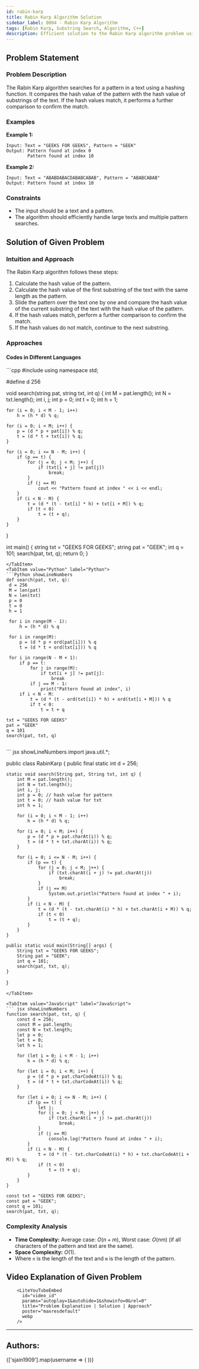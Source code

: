 ```yaml
---
id: rabin-karp
title: Rabin Karp Algorithm Solution
sidebar_label: 0004 - Rabin Karp Algorithm
tags: [Rabin Karp, Substring Search, Algorithm, C++]
description: Efficient solution to the Rabin Karp algorithm problem using C++.
---
```


## Problem Statement 

### Problem Description

The Rabin Karp algorithm searches for a pattern in a text using a hashing function. It compares the hash value of the pattern with the hash value of substrings of the text. If the hash values match, it performs a further comparison to confirm the match.

### Examples

**Example 1:**

```plaintext
Input: Text = "GEEKS FOR GEEKS", Pattern = "GEEK"
Output: Pattern found at index 0
        Pattern found at index 10
```

**Example 2:**

```plaintext
Input: Text = "ABABDABACDABABCABAB", Pattern = "ABABCABAB"
Output: Pattern found at index 10
```

### Constraints
- The input should be a text and a pattern.
- The algorithm should efficiently handle large texts and multiple pattern searches.

## Solution of Given Problem

### Intuition and Approach

The Rabin Karp algorithm follows these steps:

1. Calculate the hash value of the pattern.
2. Calculate the hash value of the first substring of the text with the same length as the pattern.
3. Slide the pattern over the text one by one and compare the hash value of the current substring of the text with the hash value of the pattern.
4. If the hash values match, perform a further comparison to confirm the match.
5. If the hash values do not match, continue to the next substring.

### Approaches

#### Codes in Different Languages

<Tabs>
  
  <TabItem value="cpp" label="C++" default>
  <SolutionAuthor name="@sjain1909"/>
   ```cpp
#include <bits/stdc++.h>
using namespace std;

#define d 256 

void search(string pat, string txt, int q) {
    int M = pat.length();
    int N = txt.length();
    int i, j;
    int p = 0; 
    int t = 0; 
    int h = 1;

    for (i = 0; i < M - 1; i++)
        h = (h * d) % q;

    for (i = 0; i < M; i++) {
        p = (d * p + pat[i]) % q;
        t = (d * t + txt[i]) % q;
    }

    for (i = 0; i <= N - M; i++) {
        if (p == t) {
            for (j = 0; j < M; j++) {
                if (txt[i + j] != pat[j])
                    break;
            }
            if (j == M)
                cout << "Pattern found at index " << i << endl;
        }
        if (i < N - M) {
            t = (d * (t - txt[i] * h) + txt[i + M]) % q;
            if (t < 0)
                t = (t + q);
        }
    }
}

int main() {
    string txt = "GEEKS FOR GEEKS";
    string pat = "GEEK";
    int q = 101; 
    search(pat, txt, q);
    return 0;
}
   ```
  </TabItem>  
  <TabItem value="Python" label="Python">
```Python showLineNumbers
def search(pat, txt, q):
    d = 256
    M = len(pat)
    N = len(txt)
    p = 0 
    t = 0 
    h = 1

    for i in range(M - 1):
        h = (h * d) % q

    for i in range(M):
        p = (d * p + ord(pat[i])) % q
        t = (d * t + ord(txt[i])) % q

    for i in range(N - M + 1):
        if p == t:
            for j in range(M):
                if txt[i + j] != pat[j]:
                    break
            if j == M - 1:
                print("Pattern found at index", i)
        if i < N - M:
            t = (d * (t - ord(txt[i]) * h) + ord(txt[i + M])) % q
            if t < 0:
                t = t + q

txt = "GEEKS FOR GEEKS"
pat = "GEEK"
q = 101
search(pat, txt, q)


```
</TabItem>
 <TabItem value="Java" label="Java">
``` jsx showLineNumbers
import java.util.*;

public class RabinKarp {
    public final static int d = 256;

    static void search(String pat, String txt, int q) {
        int M = pat.length();
        int N = txt.length();
        int i, j;
        int p = 0; // hash value for pattern
        int t = 0; // hash value for txt
        int h = 1;

        for (i = 0; i < M - 1; i++)
            h = (h * d) % q;

        for (i = 0; i < M; i++) {
            p = (d * p + pat.charAt(i)) % q;
            t = (d * t + txt.charAt(i)) % q;
        }

        for (i = 0; i <= N - M; i++) {
            if (p == t) {
                for (j = 0; j < M; j++) {
                    if (txt.charAt(i + j) != pat.charAt(j))
                        break;
                }
                if (j == M)
                    System.out.println("Pattern found at index " + i);
            }
            if (i < N - M) {
                t = (d * (t - txt.charAt(i) * h) + txt.charAt(i + M)) % q;
                if (t < 0)
                    t = (t + q);
            }
        }
    }

    public static void main(String[] args) {
        String txt = "GEEKS FOR GEEKS";
        String pat = "GEEK";
        int q = 101;
        search(pat, txt, q);
    }
}

```
</TabItem>

<TabItem value="JavaScript" label="JavaScript">
``` jsx showLineNumbers
function search(pat, txt, q) {
    const d = 256;
    const M = pat.length;
    const N = txt.length;
    let p = 0;
    let t = 0;
    let h = 1;

    for (let i = 0; i < M - 1; i++)
        h = (h * d) % q;

    for (let i = 0; i < M; i++) {
        p = (d * p + pat.charCodeAt(i)) % q;
        t = (d * t + txt.charCodeAt(i)) % q;
    }

    for (let i = 0; i <= N - M; i++) {
        if (p == t) {
            let j;
            for (j = 0; j < M; j++) {
                if (txt.charAt(i + j) != pat.charAt(j))
                    break;
            }
            if (j == M)
                console.log("Pattern found at index " + i);
        }
        if (i < N - M) {
            t = (d * (t - txt.charCodeAt(i) * h) + txt.charCodeAt(i + M)) % q;
            if (t < 0)
                t = (t + q);
        }
    }
}

const txt = "GEEKS FOR GEEKS";
const pat = "GEEK";
const q = 101;
search(pat, txt, q);

```
</TabItem>


</Tabs>

### Complexity Analysis

- **Time Complexity:** Average case: $O(n + m)$, Worst case: $O(nm)$ (if all characters of the pattern and text are the same).
- **Space Complexity:** $O(1)$.
- Where `n` is the length of the text and `m` is the length of the pattern.

## Video Explanation of Given Problem

        <LiteYouTubeEmbed
          id="video_id"
          params="autoplay=1&autohide=1&showinfo=0&rel=0"
          title="Problem Explanation | Solution | Approach"
          poster="maxresdefault"
          webp 
        />

---

<h2>Authors:</h2>

<div style={{display: 'flex', flexWrap: 'wrap', justifyContent: 'space-between', gap: '10px'}}>
{['sjain1909'].map(username => (
 <Author key={username} username={username} />
))}
</div>
